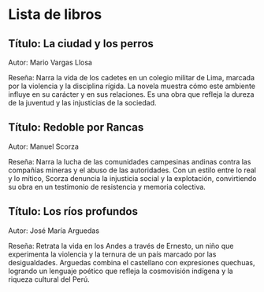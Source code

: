 # Lista de libros

## Título: La ciudad y los perros 
Autor: Mario Vargas Llosa</p> 
Reseña: Narra la vida de los cadetes en un colegio militar de Lima, marcada por la violencia y la disciplina rígida. La novela muestra cómo este ambiente influye en su carácter y en sus relaciones. Es una obra que refleja la dureza de la juventud y las injusticias de la sociedad.

## Título: Redoble por Rancas
Autor: Manuel Scorza </p>
Reseña: Narra la lucha de las comunidades campesinas andinas contra las compañías mineras y el abuso de las autoridades. Con un estilo entre lo real y lo mítico, Scorza denuncia la injusticia social y la explotación, convirtiendo su obra en un testimonio de resistencia y memoria colectiva.

## Título: Los ríos profundos 
Autor: José María Arguedas</p>
Reseña: Retrata la vida en los Andes a través de Ernesto, un niño que experimenta la violencia y la ternura de un país marcado por las desigualdades. Arguedas combina el castellano con expresiones quechuas, logrando un lenguaje poético que refleja la cosmovisión indígena y la riqueza cultural del Perú.

